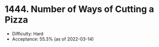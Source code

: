 # 1444. Number of Ways of Cutting a Pizza
- Difficulty: Hard
- Acceptance: 55.3% (as of 2022-03-14)

